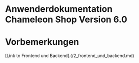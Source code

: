 Anwenderdokumentation Chameleon Shop Version 6.0
=======


# Vorbemerkungen

[Link to Frontend und Backend].(/2_frontend_und_backend.md)

